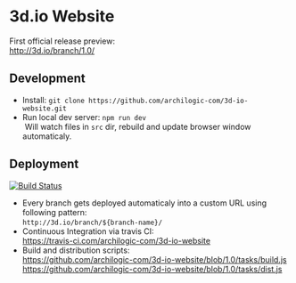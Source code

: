 # 3d.io Website

First official release preview:<br>
http://3d.io/branch/1.0/

## Development

* Install: `git clone https://github.com/archilogic-com/3d-io-website.git`
* Run local dev server: `npm run dev`<br>
  Will watch files in `src` dir, rebuild and update browser window automaticaly.

## Deployment

[![Build Status](https://travis-ci.com/archilogic-com/3d-io-website.svg?token=EqpLsvSSqfB8oaHTPxqV&branch=1.0)](https://travis-ci.com/archilogic-com/3d-io-website)

* Every branch gets deployed automaticaly into a custom URL using following pattern:<br>
  `http://3d.io/branch/${branch-name}/`
* Continuous Integration via travis CI:<br>
  https://travis-ci.com/archilogic-com/3d-io-website
* Build and distribution scripts:<br>
  https://github.com/archilogic-com/3d-io-website/blob/1.0/tasks/build.js<br>
  https://github.com/archilogic-com/3d-io-website/blob/1.0/tasks/dist.js<br>

